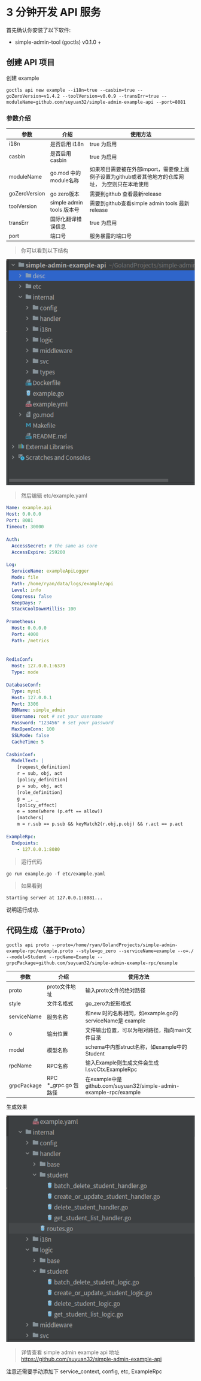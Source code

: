 # 3 分钟开发 API 服务

首先确认你安装了以下软件:
- simple-admin-tool (goctls) v0.1.0 +


## 创建 API 项目
创建 example
```shell
goctls api new example --i18n=true --casbin=true --goZeroVersion=v1.4.2 --toolVersion=v0.0.9 --transErr=true --moduleName=github.com/suyuan32/simple-admin-example-api --port=8081

```

### 参数介绍

| 参数            | 介绍                     | 使用方法                                                    |
|---------------|------------------------|---------------------------------------------------------|
| i18n          | 是否启用 i18n              | true 为启用                                                |
| casbin        | 是否启用 casbin            | true 为启用                                                |
| moduleName    | go.mod 中的module名称      | 如果项目需要被在外部import，需要像上面例子设置为github或者其他地方的仓库网址， 为空则只在本地使用 |
| goZeroVersion | go zero版本              | 需要到github 查看最新release                                   |
| toolVersion   | simple admin tools 版本号 | 需要到github查看simple admin  tools 最新 release               |
| transErr      | 国际化翻译错误信息              | true 为启用                                                |
| port          | 端口号                    | 服务暴露的端口号                                                |

> 你可以看到以下结构

![Example](../../assets/example-struct.png)


> 然后编辑 etc/example.yaml

```yaml
Name: example.api
Host: 0.0.0.0
Port: 8081
Timeout: 30000

Auth:
  AccessSecret: # the same as core
  AccessExpire: 259200

Log:
  ServiceName: exampleApiLogger
  Mode: file
  Path: /home/ryan/data/logs/example/api
  Level: info
  Compress: false
  KeepDays: 7
  StackCoolDownMillis: 100

Prometheus:
  Host: 0.0.0.0
  Port: 4000
  Path: /metrics


RedisConf:
  Host: 127.0.0.1:6379
  Type: node

DatabaseConf:
  Type: mysql
  Host: 127.0.0.1
  Port: 3306
  DBName: simple_admin
  Username: root # set your username
  Password: "123456" # set your password
  MaxOpenConn: 100
  SSLMode: false
  CacheTime: 5

CasbinConf:
  ModelText: |
    [request_definition]
    r = sub, obj, act
    [policy_definition]
    p = sub, obj, act
    [role_definition]
    g = _, _
    [policy_effect]
    e = some(where (p.eft == allow))
    [matchers]
    m = r.sub == p.sub && keyMatch2(r.obj,p.obj) && r.act == p.act

ExampleRpc:
  Endpoints:
    - 127.0.0.1:8080
```

> 运行代码

```shell
go run example.go -f etc/example.yaml
```

> 如果看到

```shell
Starting server at 127.0.0.1:8081...
```

说明运行成功.

## 代码生成（基于Proto）

```shell
goctls api proto --proto=/home/ryan/GolandProjects/simple-admin-example-rpc/example.proto --style=go_zero --serviceName=example --o=./ --model=Student --rpcName=Example --grpcPackage=github.com/suyuan32/simple-admin-example-rpc/example
```
| 参数          | 介绍                | 使用方法                                                           |
|-------------|-------------------|----------------------------------------------------------------|
| proto       | proto文件地址         | 输入proto文件的绝对路径                                                 |
| style       | 文件名格式             | go_zero为蛇形格式                                                   |
| serviceName | 服务名称              | 和new 时的名称相同，如example.go的serviceName是 example                   |
| o           | 输出位置              | 文件输出位置，可以为相对路径，指向main文件目录                                      |
| model       | 模型名称              | schema中内部struct名称，如example中的Student                            |
| rpcName     | RPC名称             | 输入Example则生成文件会生成l.svcCtx.ExampleRpc                           |
| grpcPackage | RPC *_grpc.go 包路径 | 在example中是github.com/suyuan32/simple-admin-example-rpc/example |

生成效果

![pic](../../assets/api_gen_struct.png)

> 详情查看 simple admin example api 地址 https://github.com/suyuan32/simple-admin-example-api

注意还需要手动添加下 service_context, config, etc, ExampleRpc